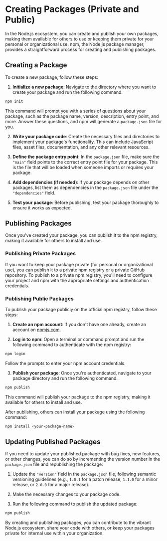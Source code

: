 # Creating Packages (Private and Public)

In the Node.js ecosystem, you can create and publish your own packages, making them available for others to use or keeping them private for your personal or organizational use. npm, the Node.js package manager, provides a straightforward process for creating and publishing packages.

## Creating a Package

To create a new package, follow these steps:

1. **Initialize a new package**: Navigate to the directory where you want to create your package and run the following command:

```bash
npm init
```

This command will prompt you with a series of questions about your package, such as the package name, version, description, entry point, and more. Answer these questions, and npm will generate a `package.json` file for you.

2. **Write your package code**: Create the necessary files and directories to implement your package's functionality. This can include JavaScript files, asset files, documentation, and any other relevant resources.

3. **Define the package entry point**: In the `package.json` file, make sure the `"main"` field points to the correct entry point file for your package. This is the file that will be loaded when someone imports or requires your package.

4. **Add dependencies (if needed)**: If your package depends on other packages, list them as dependencies in the `package.json` file under the `"dependencies"` field.

5. **Test your package**: Before publishing, test your package thoroughly to ensure it works as expected.

## Publishing Packages

Once you've created your package, you can publish it to the npm registry, making it available for others to install and use.

### Publishing Private Packages

If you want to keep your package private (for personal or organizational use), you can publish it to a private npm registry or a private GitHub repository. To publish to a private npm registry, you'll need to configure your project and npm with the appropriate settings and authentication credentials.

### Publishing Public Packages

To publish your package publicly on the official npm registry, follow these steps:

1. **Create an npm account**: If you don't have one already, create an account on [npmjs.com](https://www.npmjs.com/).

2. **Log in to npm**: Open a terminal or command prompt and run the following command to authenticate with the npm registry:

```bash
npm login
```

Follow the prompts to enter your npm account credentials.

3. **Publish your package**: Once you're authenticated, navigate to your package directory and run the following command:

```bash
npm publish
```

This command will publish your package to the npm registry, making it available for others to install and use.

After publishing, others can install your package using the following command:

```bash
npm install <your-package-name>
```

## Updating Published Packages

If you need to update your published package with bug fixes, new features, or other changes, you can do so by incrementing the version number in the `package.json` file and republishing the package:

1. Update the `"version"` field in the `package.json` file, following semantic versioning guidelines (e.g., `1.0.1` for a patch release, `1.1.0` for a minor release, or `2.0.0` for a major release).

2. Make the necessary changes to your package code.

3. Run the following command to publish the updated package:

```bash
npm publish
```

By creating and publishing packages, you can contribute to the vibrant Node.js ecosystem, share your code with others, or keep your packages private for internal use within your organization.